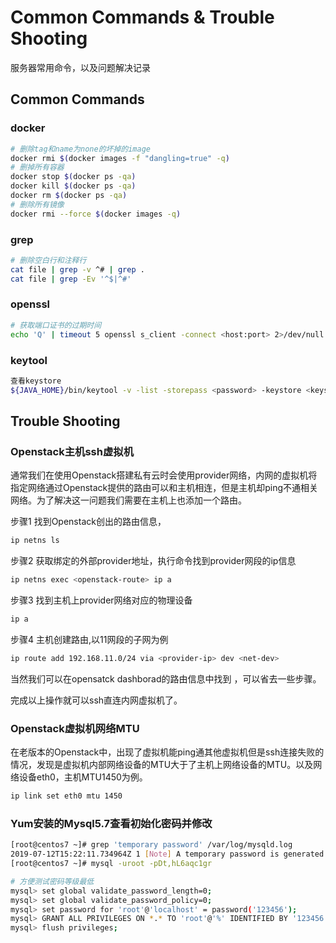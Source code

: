 # Common Commands & Trouble Shooting

服务器常用命令，以及问题解决记录

## Common Commands

### docker 

```bash
# 删除tag和name为none的坏掉的image
docker rmi $(docker images -f "dangling=true" -q)
# 删掉所有容器
docker stop $(docker ps -qa)
docker kill $(docker ps -qa)
docker rm $(docker ps -qa)
# 删除所有镜像
docker rmi --force $(docker images -q)
```

### grep 

```bash
# 删除空白行和注释行
cat file | grep -v ^# | grep .
cat file | grep -Ev '^$|^#'
```

### openssl

 ```bash
# 获取端口证书的过期时间
echo 'Q' | timeout 5 openssl s_client -connect <host:port> 2>/dev/null | openssl x509 -noout -enddate
 ```

### keytool

```bash
查看keystore
${JAVA_HOME}/bin/keytool -v -list -storepass <password> -keystore <keystore_path>
```



## Trouble Shooting

### Openstack主机ssh虚拟机

通常我们在使用Openstack搭建私有云时会使用provider网络，内网的虚拟机将指定网络通过Openstack提供的路由可以和主机相连，但是主机却ping不通相关网络。为了解决这一问题我们需要在主机上也添加一个路由。

步骤1 找到Openstack创出的路由信息，<openstack-route>

```bash
ip netns ls
```

步骤2 获取绑定的外部provider地址，执行命令找到provider网段的ip信息 <provider-ip>

```bash
ip netns exec <openstack-route> ip a
```

步骤3 找到主机上provider网络对应的物理设备 <net-dev>

```bash
ip a
```

步骤4 主机创建路由,以11网段的子网为例

```bash
ip route add 192.168.11.0/24 via <provider-ip> dev <net-dev>
```

当然我们可以在opensatck dashborad的路由信息中找到 <provider-ip>，可以省去一些步骤。

完成以上操作就可以ssh直连内网虚拟机了。

### Openstack虚拟机网络MTU

在老版本的Openstack中，出现了虚拟机能ping通其他虚拟机但是ssh连接失败的情况，发现是虚拟机内部网络设备的MTU大于了主机上网络设备的MTU。以及网络设备eth0，主机MTU1450为例。

```bash
ip link set eth0 mtu 1450
```

### Yum安装的Mysql5.7查看初始化密码并修改

```bash
[root@centos7 ~]# grep 'temporary password' /var/log/mysqld.log
2019-07-12T15:22:11.734964Z 1 [Note] A temporary password is generated for root@localhost: Dt,hL6aqc1gr
[root@centos7 ~]# mysql -uroot -pDt,hL6aqc1gr

# 方便测试密码等级最低
mysql> set global validate_password_length=0;
mysql> set global validate_password_policy=0;
mysql> set password for 'root'@'localhost' = password('123456');
mysql> GRANT ALL PRIVILEGES ON *.* TO 'root'@'%' IDENTIFIED BY '123456' WITH GRANT OPTION;
mysql> flush privileges;




```


